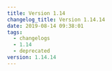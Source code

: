 ```yaml
---
title: Version 1.14
changelog_title: Version 1.14.14
date: 2019-08-14 09:38:01
tags:
  - changelogs
  - 1.14
  - deprecated
version: 1.14.14
---
```


<script src="https://gist.github.com/spinnaker-release/ad1e0eb6b6547b296c9103eb21d9beec.js"/>
